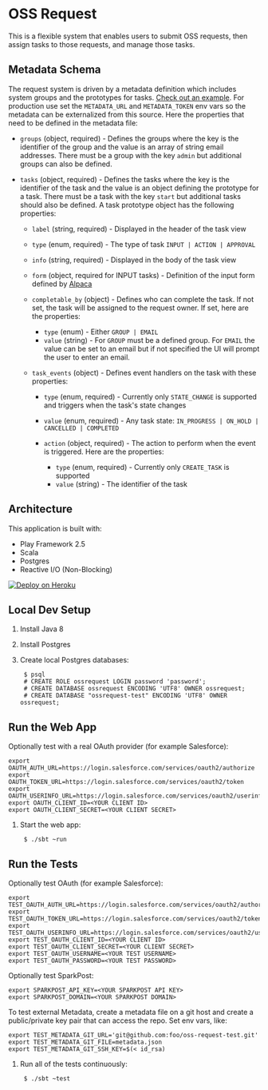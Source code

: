 OSS Request
====================

This is a flexible system that enables users to submit OSS requests, then assign tasks to those requests, and manage those tasks.

Metadata Schema
---------------

The request system is driven by a metadata definition which includes system groups and the prototypes for tasks.  [Check out an example](examples/metadata.json).  For production use set the `METADATA_URL` and `METADATA_TOKEN` env vars so the metadata can be externalized from this source.  Here the properties that need to be defined in the metadata file:

- `groups` (object, required) - Defines the groups where the key is the identifier of the group and the value is an array of string email addresses.  There must be a group with the key `admin` but additional groups can also be defined.

- `tasks` (object, required) - Defines the tasks where the key is the identifier of the task and the value is an object defining the prototype for a task.  There must be a task with the key `start` but additional tasks should also be defined.  A task prototype object has the following properties:

    - `label` (string, required) - Displayed in the header of the task view
    - `type` (enum, required) - The type of task `INPUT | ACTION | APPROVAL`
    - `info` (string, required) - Displayed in the body of the task view
    - `form` (object, required for INPUT tasks) - Definition of the input form defined by [Alpaca](http://www.alpacajs.org)
    - `completable_by` (object) - Defines who can complete the task.  If not set, the task will be assigned to the request owner. If set, here are the properties:

        - `type` (enum) - Either `GROUP | EMAIL`
        - `value` (string) - For `GROUP` must be a defined group.  For `EMAIL` the value can be set to an email but if not specified the UI will prompt the user to enter an email.

    - `task_events` (object) - Defines event handlers on the task with these properties:

        - `type` (enum, required) - Currently only `STATE_CHANGE` is supported and triggers when the task's state changes
        - `value` (enum, required) - Any task state: `IN_PROGRESS | ON_HOLD | CANCELLED | COMPLETED`
        - `action` (object, required) - The action to perform when the event is triggered.  Here are the properties:

            - `type` (enum, required) - Currently only `CREATE_TASK` is supported
            - `value` (string) - The identifier of the task


Architecture
------------

This application is built with:
- Play Framework 2.5
- Scala
- Postgres
- Reactive I/O (Non-Blocking)

[![Deploy on Heroku](https://www.herokucdn.com/deploy/button.svg)](https://heroku.com/deploy)


Local Dev Setup
---------------

1. Install Java 8
1. Install Postgres
1. Create local Postgres databases:

        $ psql
        # CREATE ROLE ossrequest LOGIN password 'password';
        # CREATE DATABASE ossrequest ENCODING 'UTF8' OWNER ossrequest;
        # CREATE DATABASE "ossrequest-test" ENCODING 'UTF8' OWNER ossrequest;


Run the Web App
---------------

Optionally test with a real OAuth provider (for example Salesforce):
```
export OAUTH_AUTH_URL=https://login.salesforce.com/services/oauth2/authorize
export OAUTH_TOKEN_URL=https://login.salesforce.com/services/oauth2/token
export OAUTH_USERINFO_URL=https://login.salesforce.com/services/oauth2/userinfo
export OAUTH_CLIENT_ID=<YOUR CLIENT ID>
export OAUTH_CLIENT_SECRET=<YOUR CLIENT SECRET>
```

1. Start the web app:

        $ ./sbt ~run


Run the Tests
-------------

Optionally test OAuth (for example Salesforce):

```
export TEST_OAUTH_AUTH_URL=https://login.salesforce.com/services/oauth2/authorize
export TEST_OAUTH_TOKEN_URL=https://login.salesforce.com/services/oauth2/token
export TEST_OAUTH_USERINFO_URL=https://login.salesforce.com/services/oauth2/userinfo
export TEST_OAUTH_CLIENT_ID=<YOUR CLIENT ID>
export TEST_OAUTH_CLIENT_SECRET=<YOUR CLIENT SECRET>
export TEST_OAUTH_USERNAME=<YOUR TEST USERNAME>
export TEST_OAUTH_PASSWORD=<YOUR TEST PASSWORD>
```

Optionally test SparkPost:

```
export SPARKPOST_API_KEY=<YOUR SPARKPOST API KEY>
export SPARKPOST_DOMAIN=<YOUR SPARKPOST DOMAIN>
```

To test external Metadata, create a metadata file on a git host and create a public/private key pair that can access the repo.  Set env vars, like:

```
export TEST_METADATA_GIT_URL='git@github.com:foo/oss-request-test.git'
export TEST_METADATA_GIT_FILE=metadata.json
export TEST_METADATA_GIT_SSH_KEY=$(< id_rsa)
```

1. Run all of the tests continuously:

        $ ./sbt ~test

